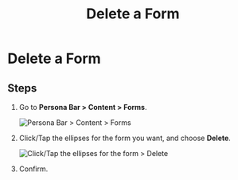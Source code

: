 ﻿---
uid: delete-form
topic: delete-form
locale: en
title: Delete a Form
dnneditions: Evoq Engage
dnnversion: 09.02.00
parent-topic: administrators-forms-overview
related-topics: create-form,edit-form,duplicate-form,embed-form,view-form-responses,content-fields-versus-form-fields
---

# Delete a Form

## Steps

1.  Go to **Persona Bar \> Content \> Forms**.
    
    ![Persona Bar > Content > Forms](/images/scr-pbar-host-Content-E91.png)
    
2.  Click/Tap the ellipses for the form you want, and choose **Delete**.
    
      
    
    ![Click/Tap the ellipses for the form > Delete](/images/scr-Forms-List-ellipsesmenu-Delete.png)
    
      
    
3.  Confirm.
